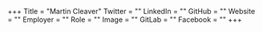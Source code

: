 +++
Title = "Martin Cleaver"
Twitter = ""
LinkedIn = ""
GitHub = ""
Website = ""
Employer = ""
Role = ""
Image = ""
GitLab = ""
Facebook = ""
+++
